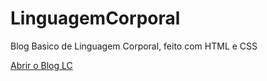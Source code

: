 # LinguagemCorporal
 Blog Basico de Linguagem Corporal, feito com HTML e CSS



<a href="https://matheusgxx.github.io/LinguagemCorporal/LC.html">Abrir o Blog LC</a>
